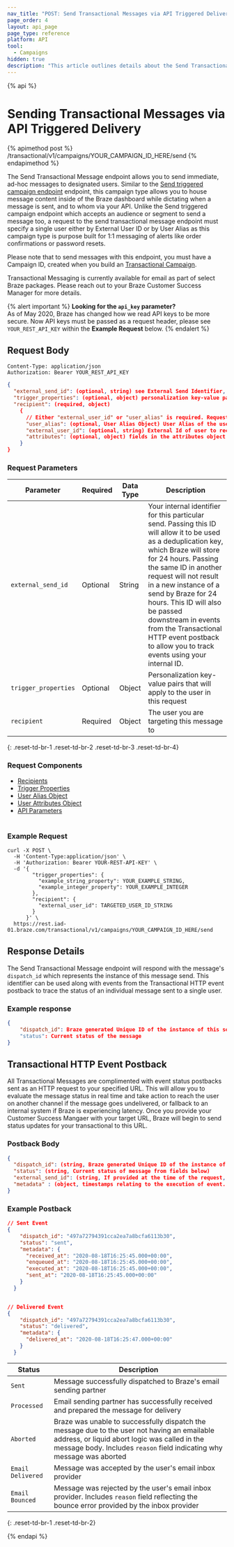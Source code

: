 ```yaml
---
nav_title: "POST: Send Transactional Messages via API Triggered Delivery"
page_order: 4
layout: api_page
page_type: reference
platform: API
tool:
  - Campaigns
hidden: true
description: "This article outlines details about the Send Transactional Message via API Triggered Delivery Braze endpoint."
---
```

{% api %}
# Sending Transactional Messages via API Triggered Delivery
{% apimethod post %}
/transactional/v1/campaigns/YOUR_CAMPAIGN_ID_HERE/send
{% endapimethod %}

The Send Transactional Message endpoint allows you to send immediate, ad-hoc messages to designated users. Similar to the [Send triggered campaign endpoint]({{site.baseurl}}/api/endpoints/messaging/send_messages/post_send_triggered_campaigns/) endpoint, this campaign type allows you to house message content inside of the Braze dashboard while dictating when a message is sent, and to whom via your API.  Unlike the Send triggered campaign endpoint which accepts an audience or segment to send a message too, a request to the send transactional message endpoint must specify a single user either by External User ID or by User Alias as this campaign type is purpose built for 1:1 messaging of alerts like order confirmations or password resets. 

Please note that to send messages with this endpoint, you must have a Campaign ID, created when you build an [Transactional Campaign]({{site.baseurl}}/api/api_campaigns/transactional_campaigns).

Transactional Messaging is currently available for email as part of select Braze packages. Please reach out to your Braze Customer Success Manager for more details.

{% alert important %}
__Looking for the `api_key` parameter?__<br>As of May 2020, Braze has changed how we read API keys to be more secure. Now API keys must be passed as a request header, please see `YOUR_REST_API_KEY` within the __Example Request__ below.
{% endalert %}

## Request Body

```
Content-Type: application/json
Authorization: Bearer YOUR_REST_API_KEY
```

```json
{
  "external_send_id": (optional, string) see External Send Identifier,
  "trigger_properties": (optional, object) personalization key-value pairs that will apply to the user in this request,
  "recipient": (required, object)
    {
      // Either "external_user_id" or "user_alias" is required. Requests must specify only one.
      "user_alias": (optional, User Alias Object) User Alias of the user to receive message,
      "external_user_id": (optional, string) External Id of user to receive message,
      "attributes": (optional, object) fields in the attributes object will create or update an attribute of that name with the given value on the specified user profile before the message is sent and existing values will be overwritten
    }
}
```

### Request Parameters

| Parameter | Required | Data Type | Description |
| --------- | ---------| --------- | ----------- |
|`external_send_id`| Optional | String | Your internal identifier for this particular send. Passing this ID will allow it to be used as a deduplication key, which Braze will store for 24 hours. Passing the same ID in another request will not result in a new instance of a send by Braze for 24 hours. This ID will also be passed downstream in events from the Transactional HTTP event postback to allow you to track events using your internal ID. |
|`trigger_properties`|Optional|Object|Personalization key-value pairs that will apply to the user in this request|
|`recipient`|Required|Object|The user you are targeting this message to|
{: .reset-td-br-1 .reset-td-br-2 .reset-td-br-3  .reset-td-br-4}

### Request Components
- [Recipients]({{site.baseurl}}/api/objects_filters/recipient_object/)
- [Trigger Properties]({{site.baseurl}}/api/objects_filters/trigger_properties_object/)
- [User Alias Object]({{site.baseurl}}/api/objects_filters/user_alias_object/)
- [User Attributes Object]({{site.baseurl}}/api/objects_filters/user_attributes_object/)
- [API Parameters]({{site.baseurl}}/api/parameters)
<br><br>

### Example Request
```
curl -X POST \
  -H 'Content-Type:application/json' \
  -H 'Authorization: Bearer YOUR-REST-API-KEY' \
  -d '{
        "trigger_properties": {
          "example_string_property": YOUR_EXAMPLE_STRING,
          "example_integer_property": YOUR_EXAMPLE_INTEGER
        },
        "recipient": {
          "external_user_id": TARGETED_USER_ID_STRING
        }
      }' \
  https://rest.iad-01.braze.com/transactional/v1/campaigns/YOUR_CAMPAIGN_ID_HERE/send
```

## Response Details
The Send Transactional Message endpoint will respond with the message's `dispatch_id` which represents the instance of this message send. This identifier can be used along with events from the Transactional HTTP event postback to trace the status of an individual message sent to a single user. 

### Example response
```json
{
    "dispatch_id": Braze generated Unique ID of the instance of this send
    "status": Current status of the message
}
```

## Transactional HTTP Event Postback
All Transactional Messages are complimented with event status postbacks sent as an HTTP request to your specified URL. This will allow you to evaluate the message status in real time and take action to reach the user on another channel if the message goes undelivered, or fallback to an internal system if Braze is experiencing latency. Once you provide your Customer Success Mangaer with your target URL, Braze will begin to send status updates for your transactional to this URL.

### Postback Body

```json
{
  "dispatch_id": (string, Braze generated Unique ID of the instance of this send),
  "status": (string, Current status of message from fields below)
  "external_send_id": (string, If provided at the time of the request, Braze will pass your internal identifier for this instance of a send for all postbacks)
  "metadata" : (object, timestamps relating to the execution of event. Sent events will have a timestamp releflecting when the message was sent, in addition to timestamps reflecting the received_at, enqueued_at, and executed_at to show the time it took Braze to process the send. All other events will have a single timestamp field showing the time the event was processed.
}
```

### Example Postback
```json
// Sent Event
{
    "dispatch_id": "497a72794391cca2ea7a8bcfa6113b30",
    "status": "sent",
    "metadata": {
      "received_at": "2020-08-18T16:25:45.000+00:00",
      "enqueued_at": "2020-08-18T16:25:45.000+00:00",
      "executed_at": "2020-08-18T16:25:45.000+00:00",
      "sent_at": "2020-08-18T16:25:45.000+00:00"
    }
  }


// Delivered Event
{
    "dispatch_id": "497a72794391cca2ea7a8bcfa6113b30",
    "status": "delivered",
    "metadata": {
      "delivered_at": "2020-08-18T16:25:47.000+00:00"
    }
  }
```

|  Status | Description |
| ------------ | ----------- |
| `Sent` | Message successfully dispatched to Braze's email sending partner  |
| `Processed` | Email sending partner has successfully received and prepared the message for delivery  |
| `Aborted` | Braze was unable to successfully dispatch the message due to the user not having an emailable address, or liquid abort logic was called in the message body. Includes `reason` field indicating why message was aborted |
|`Email Delivered`| Message was accepted by the user's email inbox provider |
|`Email Bounced`| Message was rejected by the user's email inbox provider. Includes `reason` field reflecting the bounce error provided by the inbox provider |
{: .reset-td-br-1 .reset-td-br-2}

{% endapi %}

[41]: https://dashboard-01.braze.com/app_settings/developer_console/activitylog/
[42]: {{site.baseurl}}/api/parameters/#broadcast
